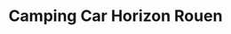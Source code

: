 ---
title: "Camping Car Horizon Rouen"
url: /le-mesnil-esnard/camping-car-horizon-rouen/
shop: caravane
---